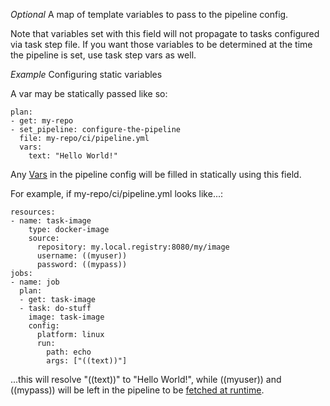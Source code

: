 *Optional* A map of template variables to pass to the pipeline config.

Note that variables set with this field will not propagate to tasks configured via task step file. If you want those variables to be determined at the time the pipeline is set, use task step vars as well.

*Example* Configuring static variables

A var may be statically passed like so:

```
plan:
- get: my-repo
- set_pipeline: configure-the-pipeline
  file: my-repo/ci/pipeline.yml
  vars:
    text: "Hello World!"
```

Any [Vars](https://concourse-ci.org/vars.html) in the pipeline config will be filled in statically using this field.

For example, if my-repo/ci/pipeline.yml looks like...:

```
resources:
- name: task-image
    type: docker-image
    source:
      repository: my.local.registry:8080/my/image
      username: ((myuser))
      password: ((mypass))
jobs:
- name: job
  plan:
  - get: task-image
  - task: do-stuff
    image: task-image
    config:
      platform: linux
      run:
        path: echo
        args: ["((text))"]
```

...this will resolve "((text))" to "Hello World!", while ((myuser)) and ((mypass)) will be left in the pipeline to be [fetched at runtime](https://concourse-ci.org/vars.html#dynamic-vars).